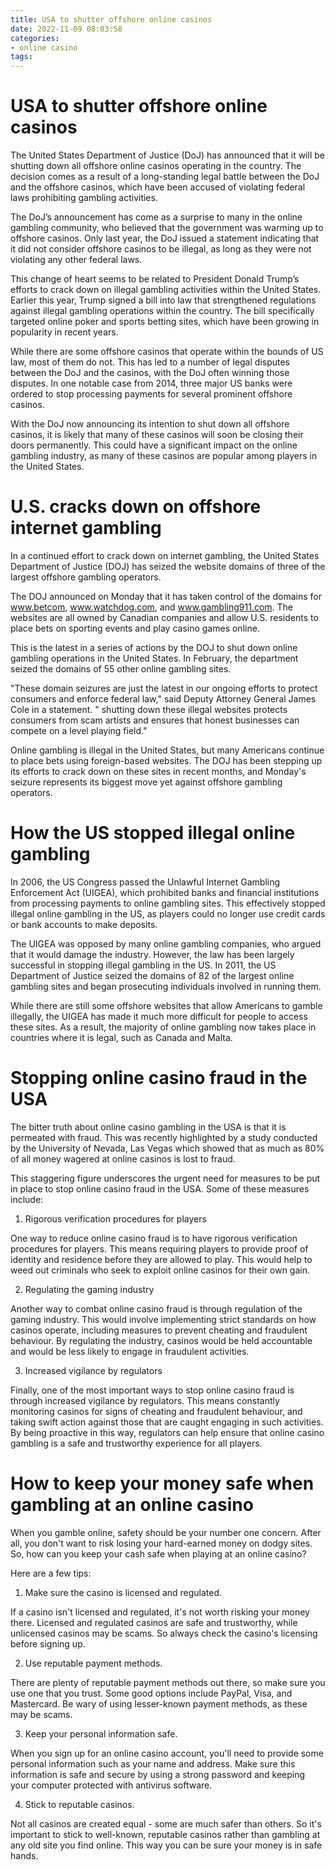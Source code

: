 ```yaml
---
title: USA to shutter offshore online casinos
date: 2022-11-09 08:03:58
categories:
- online casino
tags:
---
```



# USA to shutter offshore online casinos

The United States Department of Justice (DoJ) has announced that it will be shutting down all offshore online casinos operating in the country. The decision comes as a result of a long-standing legal battle between the DoJ and the offshore casinos, which have been accused of violating federal laws prohibiting gambling activities.

The DoJ’s announcement has come as a surprise to many in the online gambling community, who believed that the government was warming up to offshore casinos. Only last year, the DoJ issued a statement indicating that it did not consider offshore casinos to be illegal, as long as they were not violating any other federal laws.

This change of heart seems to be related to President Donald Trump’s efforts to crack down on illegal gambling activities within the United States. Earlier this year, Trump signed a bill into law that strengthened regulations against illegal gambling operations within the country. The bill specifically targeted online poker and sports betting sites, which have been growing in popularity in recent years.

While there are some offshore casinos that operate within the bounds of US law, most of them do not. This has led to a number of legal disputes between the DoJ and the casinos, with the DoJ often winning those disputes. In one notable case from 2014, three major US banks were ordered to stop processing payments for several prominent offshore casinos.

With the DoJ now announcing its intention to shut down all offshore casinos, it is likely that many of these casinos will soon be closing their doors permanently. This could have a significant impact on the online gambling industry, as many of these casinos are popular among players in the United States.

#  U.S. cracks down on offshore internet gambling

In a continued effort to crack down on internet gambling, the United States Department of Justice (DOJ) has seized the website domains of three of the largest offshore gambling operators.

The DOJ announced on Monday that it has taken control of the domains for www.betcom, www.watchdog.com, and www.gambling911.com. The websites are all owned by Canadian companies and allow U.S. residents to place bets on sporting events and play casino games online.

This is the latest in a series of actions by the DOJ to shut down online gambling operations in the United States. In February, the department seized the domains of 55 other online gambling sites.

"These domain seizures are just the latest in our ongoing efforts to protect consumers and enforce federal law," said Deputy Attorney General James Cole in a statement. " shutting down these illegal websites protects consumers from scam artists and ensures that honest businesses can compete on a level playing field."

Online gambling is illegal in the United States, but many Americans continue to place bets using foreign-based websites. The DOJ has been stepping up its efforts to crack down on these sites in recent months, and Monday's seizure represents its biggest move yet against offshore gambling operators.

#  How the US stopped illegal online gambling

In 2006, the US Congress passed the Unlawful Internet Gambling Enforcement Act (UIGEA), which prohibited banks and financial institutions from processing payments to online gambling sites. This effectively stopped illegal online gambling in the US, as players could no longer use credit cards or bank accounts to make deposits.

The UIGEA was opposed by many online gambling companies, who argued that it would damage the industry. However, the law has been largely successful in stopping illegal gambling in the US. In 2011, the US Department of Justice seized the domains of 82 of the largest online gambling sites and began prosecuting individuals involved in running them.

While there are still some offshore websites that allow Americans to gamble illegally, the UIGEA has made it much more difficult for people to access these sites. As a result, the majority of online gambling now takes place in countries where it is legal, such as Canada and Malta.

#  Stopping online casino fraud in the USA

The bitter truth about online casino gambling in the USA is that it is permeated with fraud. This was recently highlighted by a study conducted by the University of Nevada, Las Vegas which showed that as much as 80% of all money wagered at online casinos is lost to fraud.

This staggering figure underscores the urgent need for measures to be put in place to stop online casino fraud in the USA. Some of these measures include:

1) Rigorous verification procedures for players

One way to reduce online casino fraud is to have rigorous verification procedures for players. This means requiring players to provide proof of identity and residence before they are allowed to play. This would help to weed out criminals who seek to exploit online casinos for their own gain.

2) Regulating the gaming industry

Another way to combat online casino fraud is through regulation of the gaming industry. This would involve implementing strict standards on how casinos operate, including measures to prevent cheating and fraudulent behaviour. By regulating the industry, casinos would be held accountable and would be less likely to engage in fraudulent activities.

3) Increased vigilance by regulators

Finally, one of the most important ways to stop online casino fraud is through increased vigilance by regulators. This means constantly monitoring casinos for signs of cheating and fraudulent behaviour, and taking swift action against those that are caught engaging in such activities. By being proactive in this way, regulators can help ensure that online casino gambling is a safe and trustworthy experience for all players.

#  How to keep your money safe when gambling at an online casino

When you gamble online, safety should be your number one concern. After all, you don't want to risk losing your hard-earned money on dodgy sites. So, how can you keep your cash safe when playing at an online casino?

Here are a few tips:

1. Make sure the casino is licensed and regulated.

If a casino isn't licensed and regulated, it's not worth risking your money there. Licensed and regulated casinos are safe and trustworthy, while unlicensed casinos may be scams. So always check the casino's licensing before signing up.

2. Use reputable payment methods.

There are plenty of reputable payment methods out there, so make sure you use one that you trust. Some good options include PayPal, Visa, and Mastercard. Be wary of using lesser-known payment methods, as these may be scams.

3. Keep your personal information safe.

When you sign up for an online casino account, you'll need to provide some personal information such as your name and address. Make sure this information is safe and secure by using a strong password and keeping your computer protected with antivirus software.

4. Stick to reputable casinos.

Not all casinos are created equal - some are much safer than others. So it's important to stick to well-known, reputable casinos rather than gambling at any old site you find online. This way you can be sure your money is in safe hands.